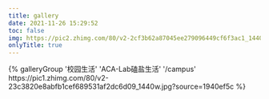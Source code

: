 ```yaml
---
title: gallery
date: 2021-11-26 15:29:52
toc: false
img: https://pic2.zhimg.com/80/v2-2cf3b62a87045ee279096449cf6f3ac1_1440w.jpg?source=1940ef5c
onlyTitle: true
---
```


<div class="gallery-group-main">
    {% galleryGroup '校园生活' 'ACA-Lab磕盐生活' '/campus' https://pic1.zhimg.com/80/v2-23c3820e8abfb1cef689531af2dc6d09_1440w.jpg?source=1940ef5c %}
</div>

